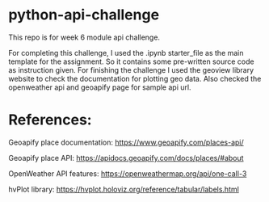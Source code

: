# python-api-challenge
This repo is for week 6 module api challenge.

For completing this challenge, I used the .ipynb starter_file as the main template for the assignment. So it contains some pre-written source code as instruction given. For finishing the challenge I used the geoview library website to check the documentation for plotting geo data. Also checked the openweather api and geoapify page for sample api url. 

# References:
Geoapify place documentation: https://www.geoapify.com/places-api/

Geoapify place API: https://apidocs.geoapify.com/docs/places/#about

OpenWeather API features: https://openweathermap.org/api/one-call-3

hvPlot library: https://hvplot.holoviz.org/reference/tabular/labels.html




